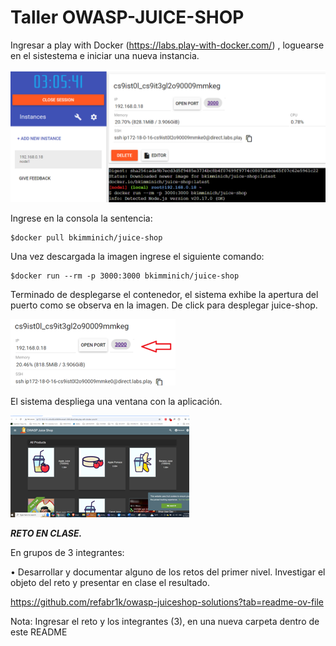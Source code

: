 # Taller OWASP-JUICE-SHOP   

Ingresar a play with Docker (https://labs.play-with-docker.com/) , loguearse en el sistestema e iniciar una nueva instancia.  

 ![image](/JUICE-SHOP/images/1.png)


Ingrese en la consola la sentencia:

~~~
$docker pull bkimminich/juice-shop
~~~

Una vez descargada la imagen ingrese el siguiente comando:

~~~
$docker run --rm -p 3000:3000 bkimminich/juice-shop

~~~
  
Terminado de desplegarse el contenedor, el sistema exhibe la apertura del puerto como se observa en la imagen.  De click para desplegar juice-shop.

  ![image](/JUICE-SHOP/images/4.png)

El sistema despliega una ventana con la aplicación.
 
 ![image](/JUICE-SHOP/images/5.png)
 
***RETO EN CLASE.***

En grupos de 3 integrantes:

•	Desarrollar y documentar alguno de los retos del primer nivel. Investigar el objeto del reto y presentar en clase el resultado. 

https://github.com/refabr1k/owasp-juiceshop-solutions?tab=readme-ov-file

Nota: Ingresar el reto y los integrantes (3), en una nueva carpeta dentro de este README
